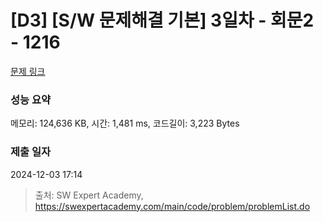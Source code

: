 # [D3] [S/W 문제해결 기본] 3일차 - 회문2 - 1216 

[문제 링크](https://swexpertacademy.com/main/code/problem/problemDetail.do?contestProbId=AV14Rq5aABUCFAYi) 

### 성능 요약

메모리: 124,636 KB, 시간: 1,481 ms, 코드길이: 3,223 Bytes

### 제출 일자

2024-12-03 17:14



> 출처: SW Expert Academy, https://swexpertacademy.com/main/code/problem/problemList.do